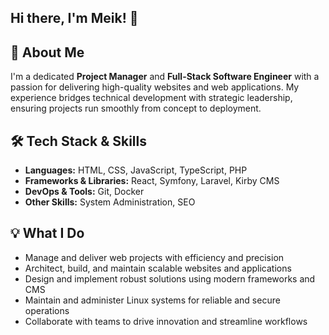 ## Hi there, I'm Meik! 👋

## 🚀 About Me

I'm a dedicated **Project Manager** and **Full-Stack Software Engineer** with a passion for delivering high-quality websites and web applications. My experience bridges technical development with strategic leadership, ensuring projects run smoothly from concept to deployment.

## 🛠️ Tech Stack & Skills

- **Languages:** HTML, CSS, JavaScript, TypeScript, PHP
- **Frameworks & Libraries:** React, Symfony, Laravel, Kirby CMS
- **DevOps & Tools:** Git, Docker
- **Other Skills:** System Administration, SEO

## 💡 What I Do

- Manage and deliver web projects with efficiency and precision
- Architect, build, and maintain scalable websites and applications
- Design and implement robust solutions using modern frameworks and CMS
- Maintain and administer Linux systems for reliable and secure operations
- Collaborate with teams to drive innovation and streamline workflows
